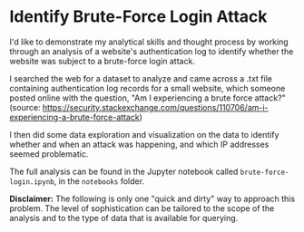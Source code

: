 # Identify Brute-Force Login Attack
I'd like to demonstrate my analytical skills and thought process by working through an analysis of a website's authentication log to identify whether the website was subject to a brute-force login attack.

I searched the web for a dataset to analyze and came across a .txt file containing authentication log records for a small website, which someone posted online with the question, "Am I experiencing a brute force attack?" (source: https://security.stackexchange.com/questions/110706/am-i-experiencing-a-brute-force-attack)

I then did some data exploration and visualization on the data to identify whether and when an attack was happening, and which IP addresses seemed problematic.

The full analysis can be found in the Jupyter notebook called `brute-force-login.ipynb`, in the `notebooks` folder.

**Disclaimer:** The following is only one "quick and dirty" way to approach this problem. The level of sophistication can be tailored to the scope of the analysis and to the type of data that is available for querying.